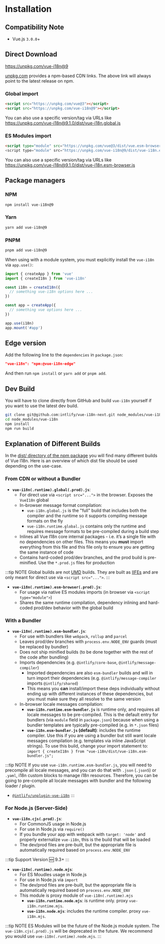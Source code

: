 # Installation


## Compatibility Note

- Vue.js `3.0.0`+


## Direct Download

<https://unpkg.com/vue-i18n@9>

[unpkg.com](https://unpkg.com) provides a npm-based CDN links. The above link will always point to the latest release on npm.

### Global import

```html
<script src="https://unpkg.com/vue@3"></script>
<script src="https://unpkg.com/vue-i18n@9"></script>
```

You can also use a specific version/tag via URLs like <https://unpkg.com/vue-i18n@9.1.0/dist/vue-i18n.global.js>

### ES Modules import

```html
<script type="module" src="https://unpkg.com/vue@3/dist/vue.esm-browser.js">
<script type="module" src="https://unpkg.com/vue-i18n@9/dist/vue-i18n.esm-browser.js">
```

You can also use a specific version/tag via URLs like <https://unpkg.com/vue-i18n@9.1.0/dist/vue-i18n.esm-browser.js>


## Package managers

### NPM

```sh
npm install vue-i18n@9
```

### Yarn

```sh
yarn add vue-i18n@9
```

### PNPM
```sh
pnpm add vue-i18n@9
```

When using with a module system, you must explicitly install the `vue-i18n`
via `app.use()`:


```js
import { createApp } from 'vue'
import { createI18n } from 'vue-i18n'

const i18n = createI18n({
  // something vue-i18n options here ...
})

const app = createApp({
  // something vue options here ...
})

app.use(i18n)
app.mount('#app')
```

## Edge version

Add the following line to the `dependencies` in `package.json`:

```json
"vue-i18n": "npm:@vue-i18n-edge"
```

And then run `npm install` or `yarn add` or `pnpm add`.

## Dev Build

You will have to clone directly from GitHub and build `vue-i18n` yourself if you want to use the latest dev build.

```sh
git clone git@github.com:intlify/vue-i18n-next.git node_modules/vue-i18n
cd node_modules/vue-i18n
npm install
npm run build
```


## Explanation of Different Builds
In the [dist/ directory of the npm package](https://cdn.jsdelivr.net/npm/vue-i18n@9.1.10/dist/) you will find many different builds of Vue I18n. Here is an overview of which dist file should be used depending on the use-case.

### From CDN or without a Bundler

- **`vue-i18n(.runtime).global(.prod).js`**:
  - For direct use via `<script src="...">` in the browser. Exposes the `VueI18n` global
  - In-browser message format compilation:
    - `vue-i18n.global.js` is the "full" build that includes both the compiler and the runtime so it supports compiling message formats on the fly
    - `vue-i18n.runtime.global.js` contains only the runtime and requires message formats to be pre-compiled during a build step
  - Inlines all Vue I18n core internal packages - i.e. it’s a single file with no dependencies on other files. This means you **must** import everything from this file and this file only to ensure you are getting the same instance of code
  - Contains hard-coded prod/dev branches, and the prod build is pre-minified. Use the `*.prod.js` files for production

:::tip NOTE
Global builds are not [UMD](https://github.com/umdjs/umd) builds. They are built as [IIFEs](https://developer.mozilla.org/en-US/docs/Glossary/IIFE) and are only meant for direct use via `<script src="...">`.
:::

- **`vue-i18n(.runtime).esm-browser(.prod).js`**:
  - For usage via native ES modules imports (in browser via `<script type="module">`)
  - Shares the same runtime compilation, dependency inlining and hard-coded prod/dev behavior with the global build

### With a Bundler

- **`vue-i18n(.runtime).esm-bundler.js`**:
  - For use with bundlers like `webpack`, `rollup` and `parcel`
  - Leaves prod/dev branches with `process.env`<wbr/>`.NODE_ENV` guards (must be replaced by bundler)
  - Does not ship minified builds (to be done together with the rest of the code after bundling)
  - Imports dependencies (e.g. `@intlify/core-base`, `@intlify/message-compiler`)
    - Imported dependencies are also `esm-bundler` builds and will in turn import their dependencies (e.g. `@intlify/message-compiler` imports `@intlify/shared`)
    - This means you **can** install/import these deps individually without ending up with different instances of these dependencies, but you must make sure they all resolve to the same version
  - In-browser locale messages compilation:
    - **`vue-i18n.runtime.esm-bundler.js`** is runtime only, and requires all locale messages to be pre-compiled. This is the default entry for bundlers (via `module` field in `package.json`) because when using a bundler templates are typically pre-compiled (e.g. in `*.json` files)
    - **`vue-i18n.esm-bundler.js` (default)**: includes the runtime compiler. Use this if you are using a bundler but still want locale messages compilation (e.g. templates via inline JavaScript strings).  To use this build, change your import statement to: `import { createI18n } from "vue-i18n/dist/vue-i18n.esm-bundler.js";`

:::tip NOTE
If you use `vue-i18n.runtime.esm-bundler.js`, you will need to precompile all locale messages, and you can do that with `.json` (`.json5`) or `.yaml`, i18n custom blocks to manage i18n resources. Therefore, you can be going to pre-compile all locale messages with bundler and the following loader / plugin.

- [`@intlify/unplugin-vue-i18n`](https://github.com/intlify/bundle-tools/tree/main/packages/unplugin-vue-i18n)
:::

### For Node.js (Server-Side)

- **`vue-i18n.cjs(.prod).js`**:
  - For CommonJS usage in Node.js
  - For use in Node.js via `require()`
  - If you bundle your app with webpack with `target: 'node'` and properly externalize `vue-i18n`, this is the build that will be loaded
  - The dev/prod files are pre-built, but the appropriate file is automatically required based on `process.env`<wbr/>`.NODE_ENV`

:::tip Support Version
:new: 9.3+
:::

- **`vue-i18n(.runtime).node.mjs`**:
  - For ES Moudles usage in Node.js
  - For use in Node.js via `import`
  - The dev/prod files are pre-built, but the appropriate file is automatically required based on `process.env`<wbr/>`.NODE_ENV`
  - This module is proxy module of `vue-i18n(.runtime).mjs`
    - **`vue-i18n.runtime.node.mjs`**: is runtime only. proxy `vue-i18n.runtime.mjs`.
    - **`vue-i18n.node.mjs`**: includes the runtime compiler. proxy `vue-i18n.mjs`.

:::tip NOTE
ES Modules will be the future of the Node.js module system. The `vue-i18n.cjs(.prod).js` will be deprecated in the future. We recommend you would use `vue-i18n(.runtime).node.mjs`.
:::
